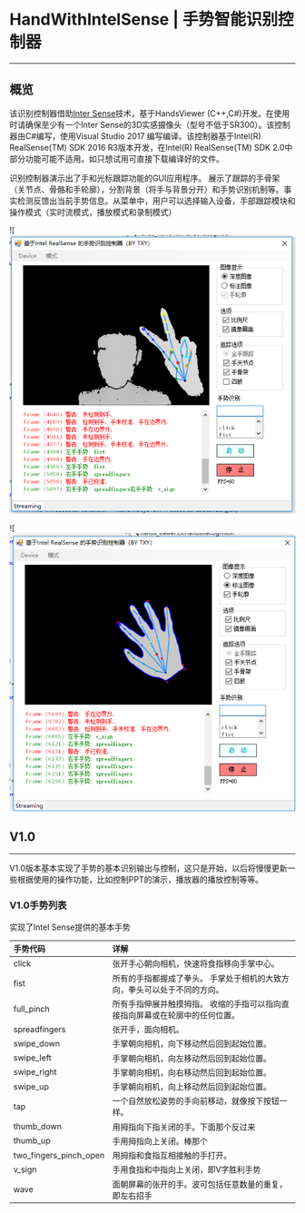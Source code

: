 # HandWithIntelSense | 手势智能识别控制器
---
## 概览
该识别控制器借助[Inter Sense](https://github.com/IntelRealSense)技术，基于HandsViewer (C++,C#)开发。在使用时请确保至少有一个Inter Sense的3D实感摄像头（型号不低于SR300）。该控制器由C#编写，使用Visual Studio 2017 编写编译。该控制器基于Intel(R) RealSense(TM) SDK 2016 R3版本开发，在Intel(R) RealSense(TM) SDK  2.0中部分功能可能不适用。如只想试用可直接下载编译好的文件。

识别控制器演示出了手和光标跟踪功能的GUI应用程序。 展示了跟踪的手骨架（关节点、骨骼和手轮廓），分割背景（将手与背景分开）和手势识别机制等。事实检测反馈出当前手势信息。从菜单中，用户可以选择输入设备，手部跟踪模块和操作模式（实时流模式，播放模式和录制模式）

![![图示](https://raw.githubusercontent.com/BYFOR/HandWithIntelSense/master/markdown/HandWithIntelSense%20(1).png)


![![图示](https://raw.githubusercontent.com/BYFOR/HandWithIntelSense/master/markdown/HandWithIntelSense%20(2).png)


## V1.0
---
V1.0版本基本实现了手势的基本识别输出与控制，这只是开始，以后将慢慢更新一些根据使用的操作功能，比如控制PPT的演示，播放器的播放控制等等。

### V1.0手势列表

实现了Intel Sense提供的基本手势

| 手势代码 | 详解 |
| :-------  | :------- | 
|click        | 张开手心朝向相机，快速将食指移向手掌中心。 |  
|fist            |所有的手指都握成了拳头。 手掌处于相机的大致方向，拳头可以处于不同的方向。|
|full_pinch|所有手指伸展并触摸拇指。 收缩的手指可以指向直接指向屏幕或在轮廓中的任何位置。|
|spreadfingers|张开手，面向相机。|
|swipe_down|手掌朝向相机，向下移动然后回到起始位置。|
|swipe_left| 手掌朝向相机，向左移动然后回到起始位置。|
|swipe_right| 手掌朝向相机，向右移动然后回到起始位置。|
|swipe_up|手掌朝向相机，向上移动然后回到起始位置。|
|tap|一个自然放松姿势的手向前移动，就像按下按钮一样。|
|thumb_down|用拇指向下指关闭的手。下面那个反过来|
|thumb_up| 手用拇指向上关闭。棒那个|
|two_fingers_pinch_open|用拇指和食指互相接触的手打开。|
|v_sign|手用食指和中指向上关闭，即V字胜利手势|
|wave|面朝屏幕的张开的手。波可包括任意数量的重复，即左右招手|




